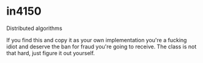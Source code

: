 in4150
======

Distributed algorithms

If you find this and copy it as your own implementation you're a fucking idiot and deserve the ban for fraud you're going to receive.
The class is not that hard, just figure it out yourself.
